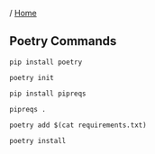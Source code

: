 / [Home](index.md)

## Poetry Commands


```
pip install poetry

poetry init

pip install pipreqs

pipreqs .

poetry add $(cat requirements.txt)

poetry install
```

